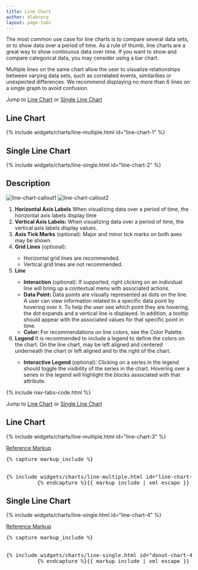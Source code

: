 ```yaml
---
title: Line Chart
author: dlabrecq
layout: page-tabs
---
```

<div class="tab-content">
  <div role="tabpanel" class="tab-pane active" id="overview">
    <p>The most common use case for line charts is to compare several data sets, or to show data over a period of time. As a rule of thumb, line charts are a great way to show continuous data over time. If you want to show and compare categorical data, you may consider using a bar chart.</p>
    <p>Multiple lines on the same chart allow the user to visualize relationships between varying data sets, such as correlated events, similarities or unexpected differences. We recommend displaying no more than 6 lines on a single graph to avoid confusion.</p>
    <p>Jump to <a href="#example-overview-1">Line Chart</a> or <a href="#example-overview-2">Single Line Chart</a></p>
    <h2 id="example-overview-1">Line Chart</h2>
    <div class="example">
      <div class="row">
        <div class="col-md-8">
          <div class="example-pf">
            {% include widgets/charts/line-multiple.html id="line-chart-1" %}
          </div>
        </div>
      </div>
    </div>
    <h2 id="example-overview-2">Single Line Chart</h2>
    <div class="example">
      <div class="row">
        <div class="col-md-8">
          <div class="example-pf">
            {% include widgets/charts/line-single.html id="line-chart-2" %}
          </div>
        </div>
      </div>
    </div>
  </div>
  <div role="tabpanel" class="tab-pane" id="design">
    <h2>Description</h2>
    <div class="row">
      <div class="col-md-7 col-lg-5">
        <img src="{{site.baseurl}}assets/img/line-chart-callout1.png" alt="line-chart-callout1"/>
        <img src="{{site.baseurl}}assets/img/line-chart-callout2.png" alt="line-chart-callout2"/>
      </div>
      <div class="col-md-5 col-lg-7">
        <ol>
          <li><b>Horizontal Axis Labels</b> When visualizing data over a period of time, the horizontal axis labels display time
          </li><li><b>Vertical Axis Labels:</b> When visualizing data over a period of time, the vertical axis labels display values.</li>
          <li><b>Axis Tick Marks</b> (optional): Major and minor tick marks on both axes may be shown.</li>
          <li><b>Grid Lines</b> (optional):</li>
          <ul>
            <li>Horizontal grid lines are recommended.</li>
            <li>Vertical grid lines are not recommended.</li>
          </ul>
          <li><b>Line</b></li>
          <ul>
            <li><b>Interaction</b> (optional): If supported, right clicking on an individual line will bring up a contextual menu with associated actions.  </li>
            <li><b>Data Point:</b> Data points are visually represented as dots on the line. A user can view information related to a specific data point by hovering over it. To help the user see which point they are hovering, the dot expands and a vertical line is displayed. In addition, a tooltip should appear with the associated values for that specific point in time. </li>
            <li><b>Color:</b> For recommendations on line colors, see the Color Palette.</li>
          </ul>
          <li><b>Legend</b> It is recommended to include a legend to define the colors on the chart. On the line chart, may be left aligned and centered underneath the chart or left aligned and to the right of the chart.</li>
          <ul>
            <li><b>Interactive Legend</b> (optional): Clicking on a series in the legend should toggle the visibility of the series in the chart. Hovering over a series in the legend will highlight the blocks associated with that attribute.</li>
          </ul>
        </ol>
      </div>
    </div>
  </div>
  <div role="tabpanel" class="tab-pane" id="code">
    {% include nav-tabs-code.html %}
    <div class="tab-content">
      <div role="tabpanel" class="tab-pane nested active" id="html-css">
        <p>Jump to <a href="#example-code-1">Line Chart</a> or <a href="#example-code-2">Single Line Chart</a></p>
        <h2 id="example-code-1">Line Chart</h2>
        <div class="example">
          <div class="row">
            <div class="col-md-8">
              <div class="example-pf">
                {% include widgets/charts/line-multiple.html id="line-chart-3" %}
              </div>
            </div>
          </div>
        </div>
        <p class="reference-markup"><a class="collapse-toggle" data-toggle="collapse" aria-expanded="true" aria-controls="markup-1" href="#markup-1">Reference Markup</a></p>
        <div class="collapse in" id="markup-1">
          <pre class="prettyprint">{% capture markup_include %}
<script src="components/c3/c3.min.js"></script>
<script src="components/d3/d3.min.js"></script>
{% include widgets/charts/line-multiple.html id="line-chart-3" %}
          {% endcapture %}{{ markup_include | xml_escape }}</pre>
        </div>
        <h2 id="example-code-2">Single Line Chart</h2>
        <div class="example">
          <div class="row">
            <div class="col-md-8">
              <div class="example-pf">
                {% include widgets/charts/line-single.html id="line-chart-4" %}
              </div>
            </div>
          </div>
        </div>
        <p class="reference-markup"><a class="collapse-toggle" data-toggle="collapse" aria-expanded="true" aria-controls="markup-2" href="#markup-2">Reference Markup</a></p>
        <div class="collapse in" id="markup-2">
          <pre class="prettyprint">{% capture markup_include %}
<script src="components/c3/c3.min.js"></script>
<script src="components/d3/d3.min.js"></script>
{% include widgets/charts/line-single.html id="donut-chart-4" %}
          {% endcapture %}{{ markup_include | xml_escape }}</pre>
        </div>
      </div>
      <div role="tabpanel" class="tab-pane nested" id="angular">
        <div ng-app="docsApp" ng-controller="DocsController" class="content">
          <div ng-include src="'/components/angular-patternfly/dist/docs/partials/api/patternfly.charts.directive.pfLineChart.html'"></div>
        </div>
      </div>
    </div>
  </div>
</div>
